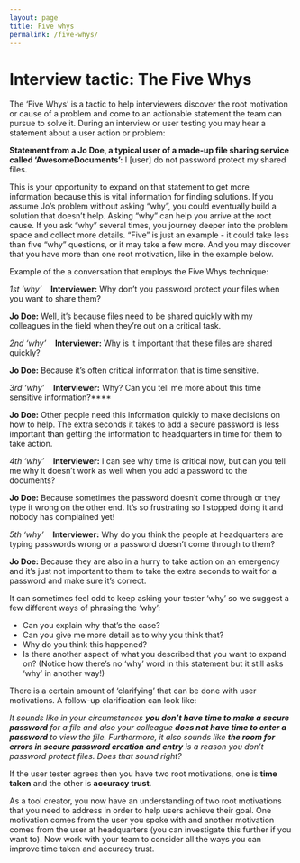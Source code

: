 ```yaml
---
layout: page
title: Five whys
permalink: /five-whys/
---
```


# Interview tactic: The Five Whys

The ‘Five Whys’ is a tactic to help interviewers discover the root motivation or cause of a problem and come to an actionable statement the team can pursue to solve it. During an interview or user testing you may hear a statement about a user action or problem:

**Statement from a Jo Doe, a typical user of a made-up file sharing service called ‘AwesomeDocuments’:** I [user] do not password protect my shared files.

This is your opportunity to expand on that statement to get more information because this is vital information for finding solutions. If you assume Jo’s problem without asking “why”, you could eventually build a solution that doesn’t help. Asking “why” can help you arrive at the root cause. If you ask “why” several times, you journey deeper into the problem space and collect more details. “Five” is just an example - it could take less than five “why” questions, or it may take a few more. And you may discover that you have more than one root motivation, like in the example below.

Example of the a conversation that employs the Five Whys technique:

*1st ‘why’*    **Interviewer:** Why don’t you password protect your files when you want to share them?

**Jo Doe:** Well, it’s because files need to be shared quickly with my colleagues in the field when they’re out on a critical task.

*2nd ‘why’*    **Interviewer:** Why is it important that these files are shared quickly?

**Jo Doe:** Because it’s often critical information that is time sensitive.

*3rd ‘why’*    **Interviewer:** Why? Can you tell me more about this time sensitive information?****

**Jo Doe:** Other people need this information quickly to make decisions on how to help. The extra seconds it takes to add a secure password is less important than getting the information to headquarters in time for them to take action.

*4th ‘why’*    **Interviewer:** I can see why time is critical now, but can you tell me why it doesn’t work as well when you add a password to the documents?

**Jo Doe:** Because sometimes the password doesn’t come through or they type it wrong on the other end. It’s so frustrating so I stopped doing it and nobody has complained yet!

*5th ‘why’*    **Interviewer:** Why do you think the people at headquarters are typing passwords wrong or a password doesn’t come through to them?

**Jo Doe:** Because they are also in a hurry to take action on an emergency and it’s just not important to them to take the extra seconds to wait for a password and make sure it’s correct.

It can sometimes feel odd to keep asking your tester ‘why’ so we suggest a few different ways of phrasing the ‘why’:

- Can you explain why that’s the case?
- Can you give me more detail as to why you think that?
- Why do you think this happened?
- Is there another aspect of what you described that you want to expand on? (Notice how there’s no ‘why’ word in this statement but it still asks ‘why’ in another way!)

There is a certain amount of ‘clarifying’ that can be done with user motivations. A follow-up clarification can look like:

*It sounds like in your circumstances **you don’t have** **time to make a secure password** for a file and also your colleague **does not have time to enter a password** to view the file. Furthermore, it also sounds like **the room for errors in secure password creation and entry** is a reason you don’t password protect files. Does that sound right?*

If the user tester agrees then you have two root motivations, one is **time taken** and the other is **accuracy trust**.

As a tool creator, you now have an understanding of two root motivations that you need to address in order to help users achieve their goal. One motivation comes from the user you spoke with and another motivation comes from the user at headquarters (you can investigate this further if you want to). Now work with your team to consider all the ways you can improve time taken and accuracy trust.
